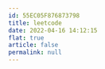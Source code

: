 ```yaml
---
id: 55EC05F876873798
title: leetcode
date: 2022-04-16 14:12:15
flat: true
article: false
permalink: null
---
```

